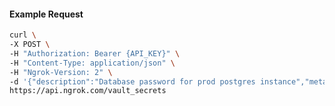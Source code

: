 <!-- Code generated for API Clients. DO NOT EDIT. -->

#### Example Request

```bash
curl \
-X POST \
-H "Authorization: Bearer {API_KEY}" \
-H "Content-Type: application/json" \
-H "Ngrok-Version: 2" \
-d '{"description":"Database password for prod postgres instance","metadata":"env=prod,service=postgres","name":"db-password","value":"supersecret123","vault_id":"vault_33MwwYV2WsvaUGKaVfAt2zMDiZo"}' \
https://api.ngrok.com/vault_secrets
```
